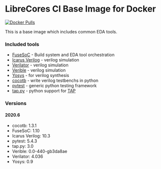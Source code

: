 LibreCores CI Base Image for Docker
====

[![Docker Pulls](https://img.shields.io/docker/pulls/librecores/ci.svg)](https://hub.docker.com/r/librecores/ci/)

This is a base image which includes common EDA tools.

### Included tools

* [FuseSoC](https://fusesoc.net/) - Build system and EDA tool orchestration
* [Icarus Verilog](http://iverilog.icarus.com) - verilog simulation
* [Verilator](https://www.veripool.org/wiki/verilator) - verilog simulation
* [Verible](https://www.veripool.org/wiki/verilator) - verilog simulation
* [Yosys](http://www.clifford.at/yosys/) - for verilog synthesis
* [cocotb](https://github.com/potentialventures/cocotb) - write verilog testbenchs in python
* [pytest](https://docs.pytest.org/en/latest/) - generic python testing
  framework
* [tap.py](https://pypi.org/project/tap.py/) - python support for [TAP](http://testanything.org)

### Versions

#### 2020.6

- cocotb: 1.3.1
- FuseSoC: 1.10
- Icarus Verilog: 10.3
- pytest: 5.4.3
- tap.py: 3.0
- Verible: 0.0-440-gb3da8ae
- Verilator: 4.036
- Yosys: 0.9
